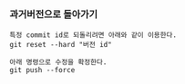 ### 과거버전으로 돌아가기
~~~ shell
특정 commit id로 되돌리려면 아래와 같이 이용한다.
git reset --hard "버전 id" 

아래 명령으로 수정을 확정한다.
git push --force
~~~